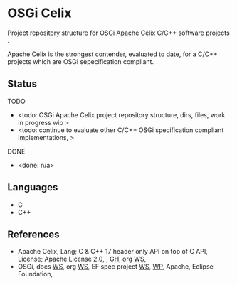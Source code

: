 # OSGi Celix

Project repository structure for OSGi Apache Celix C/C++ software projects . 

Apache Celix is the strongest contender, evaluated to date, for a C/C++ projects which are OSGi sepecification compliant.

## Status

TODO
* <todo: OSGi Apache Celix project repository structure, dirs, files, work in progress wip >
* <todo: continue to evaluate other C/C++ OSGi specification compliant implementations, >

DONE
* <done: n/a>

## Languages

* C
* C++ 

## References

* Apache Celix, Lang; C & C++ 17 header only API on top of C API, License; Apache License 2.0, , [GH](https://github.com/apache/celix), org [WS](https://celix.apache.org/), 
* OSGi, docs [WS](https://docs.osgi.org/), org [WS](https://www.osgi.org/), EF spec project [WS](https://projects.eclipse.org/projects/technology.osgi), [WP](https://en.wikipedia.org/wiki/OSGi), Apache, Eclipse Foundation, 
